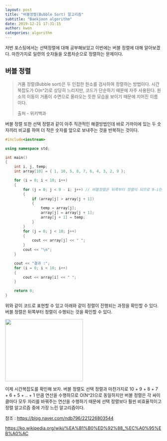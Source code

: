 ```yaml
---
layout: post
title: "버블정렬(Bubble Sort) 알고리즘"
subtitle: "Baekjoon algorithm"
date: 2019-12-21 17:31:15
author: kwon
categories: algorithm
---
```

저번 포스팅에서는 선택정렬에 대해 공부해보았고 이번에는 버블 정렬에 대해 알아보겠다. 마찬가지로 일련의 숫자들을 오름차순으로 정렬하는 문제이다.

## 버블 정렬
>거품 정렬(Bubble sort)은 두 인접한 원소를 검사하여 정렬하는 방법이다. 시간 복잡도가 O(n^2)로 상당히 느리지만, 코드가 단순하기 때문에 자주 사용된다. 원소의 이동이 거품이 수면으로 올라오는 듯한 모습을 보이기 때문에 지어진 이름이다.
>
>출처 - 위키백과


버블 정렬 또한 선택 정렬과 같이 아주 직관적인 해결방법인데 바로 가까이에 있는 두 숫자끼리 비교를 하여 더 작은 숫자를 앞으로 보내주는 것을 반복하는 것이다.

```C++
#include<iostream>

using namespace std;

int main()
{
	int i, j, temp;
	int array[10] = { 1, 10, 5, 8, 7, 6, 4, 3, 2, 9 };

	for (i = 0; i < 10; i++)
	{
		for (j = 0; j < 9 - i; j++) // 버블정렬은 뒤쪽부터 정렬이 되므로 9-i만큼만 반복하면 된다.
		{
			if (array[j] > array[j + 1])
			{
				temp = array[j];
				array[j] = array[j + 1];
				array[j + 1] = temp;
			}
		}
		for (j = 0; j < 10; j++)
		{
			cout << array[j] << " ";
		}
		cout << "\n";
	}

	cout << "결과 :";
	for (i = 0; i < 10; i++)
	{
		cout << array[i] << " ";
	}

	return 0;
}
```
위와 같이 코드로 표현할 수 있고 아래와 같이 정렬이 진행되는 과정을 확인할 수 있다. 버블 정렬은 뒤쪽부터 정렬이 수행되는 것을 확인할 수 있다.

<div style="width: 250px; height: 200px;">
    <img src="https://kyu9341.github.io/assets/bubblesort.png" style="width: 250px
    ; height: 200px;">
</div>

이제 시간복잡도를 확인해 보자. 버블 정렬도 선택 정렬과 마찬가지로 10 + 9 + 8 + 7 + 6 + 5 + .. + 1 만큼 연산을 수행하므로 O(N^2)으로 동일하지만 버블 정렬은 각 싸이클마다 모두 자리를 바꿔주는 연산을 수행하기 때문에 선택 정렬보다 훨씬 비효율적이고 정렬 알고르즘 중에 가장 느린 알고리즘이다.

참조 : <https://blog.naver.com/ndb796/221226803544>

<https://ko.wikipedia.org/wiki/%EA%B1%B0%ED%92%88_%EC%A0%95%EB%A0%AC>

